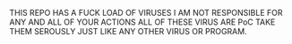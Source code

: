THIS REPO HAS A FUCK LOAD OF VIRUSES 
I AM NOT RESPONSIBLE FOR ANY AND ALL OF YOUR ACTIONS ALL OF THESE VIRUS ARE PoC 
TAKE THEM SEROUSLY JUST LIKE ANY OTHER VIRUS OR PROGRAM.

